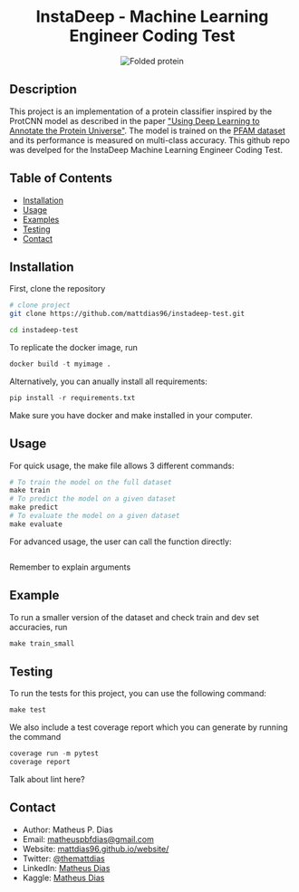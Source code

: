 <div align="center">

# InstaDeep - Machine Learning Engineer Coding Test

![Folded protein](https://singularityhub.com/wp-content/uploads/2021/07/AI-generated-protein-structure.jpg)


<!--
Conference
-->
</div>

## Description
This project is an implementation of a protein classifier inspired by the ProtCNN model as described
in the paper ["Using Deep Learning to Annotate the Protein Universe"](https://www.biorxiv.org/content/10.1101/626507v2.full).
The model is trained on the [PFAM dataset](https://www.kaggle.com/datasets/googleai/pfam-seed-random-split) and its performance
is measured on multi-class accuracy.
This github repo was develped for the InstaDeep Machine Learning Engineer Coding Test.

## Table of Contents
- [Installation](#installation)
- [Usage](#usage)
- [Examples](#examples)
- [Testing](#testing)
- [Contact](#contact)

## Installation
First, clone the repository
```bash
# clone project
git clone https://github.com/mattdias96/instadeep-test.git

cd instadeep-test
 ```
To replicate the docker image, run
```python
docker build -t myimage .
 ```
 Alternatively, you can anually install all requirements:
 ```python
pip install -r requirements.txt
 ```
Make sure you have docker and make installed in your computer.

## Usage
For quick usage, the make file allows 3 different commands:
```python
# To train the model on the full dataset
make train
# To predict the model on a given dataset
make predict
# To evaluate the model on a given dataset
make evaluate
```
For advanced usage, the user can call the function directly:
```python

```
Remember to explain arguments


## Example
To run a smaller version of the dataset and check train and dev set accuracies, run
```python
make train_small
```

## Testing
To run the tests for this project, you can use the following command:
```python
make test
```
We also include a test coverage report which you can generate by running the command
```python
coverage run -m pytest
coverage report
```
Talk about lint here?

## Contact
- Author: Matheus P. Dias
- Email: matheuspbfdias@gmail.com
- Website: [mattdias96.github.io/website/](mattdias96.github.io/website/)
- Twitter: [@themattdias](http://twitter.com/themattdias)
- LinkedIn: [Matheus Dias](https://www.linkedin.com/in/matheus-p-dias/)
- Kaggle: [Matheus Dias](https://www.kaggle.com/matheusdias1996)
